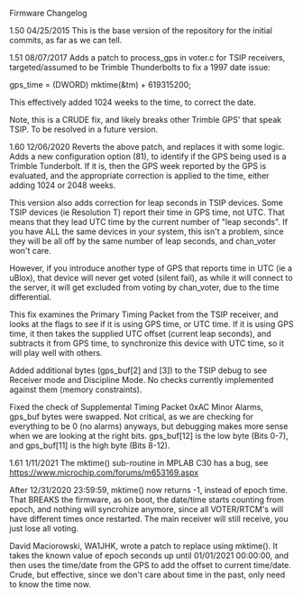 Firmware Changelog

1.50 04/25/2015
This is the base version of the repository for the initial commits, as far as we can tell.

1.51 08/07/2017
Adds a patch to process_gps in voter.c for TSIP receivers, targeted/assumed to be Trimble Thunderbolts to fix a 1997 date issue:

gps_time = (DWORD) mktime(&tm) + 619315200; 

This effectively added 1024 weeks to the time, to correct the date.

Note, this is a CRUDE fix, and likely breaks other Trimble GPS' that speak TSIP. To be resolved in a future version.


1.60 12/06/2020
Reverts the above patch, and replaces it with some logic. Adds a new configuration option (81), to identify if the GPS being used is a Trimble Tunderbolt. If it is, then the GPS week reported by the GPS is evaluated, and the appropriate correction is applied to the time, either adding 1024 or 2048 weeks.

This version also adds correction for leap seconds in TSIP devices. Some TSIP devices (ie Resolution T) report their time in GPS time, not UTC. That means that they lead UTC time by the current number of "leap seconds". If you have ALL the same devices in your system, this isn't a problem, since they will be all off by the same number of leap seconds, and chan_voter won't care.

However, if you introduce another type of GPS that reports time in UTC (ie a uBlox), that device will never get voted (silent fail), as while it will connect to the server, it will get excluded from voting by chan_voter, due to the time differential.

This fix examines the Primary Timing Packet from the TSIP receiver, and looks at the flags to see if it is using GPS time, or UTC time. If it is using GPS time, it then takes the supplied UTC offset (current leap seconds), and subtracts it from GPS time, to synchronize this device with UTC time, so it will play well with others.

Added additional bytes (gps_buf[2] and [3]) to the TSIP debug to see Receiver mode and Discipline Mode. No checks currently implemented against them (memory constraints).

Fixed the check of Supplemental Timing Packet 0xAC Minor Alarms, gps_buf bytes were swapped. Not critical, as we are checking for everything to be 0 (no alarms) anyways, but debugging makes more sense when we are looking at the right bits. gps_buf[12] is the low byte (Bits 0-7), and gps_buf[11] is the high byte (Bits 8-12).


1.61 1/11/2021
The mktime() sub-routine in MPLAB C30 has a bug, see https://www.microchip.com/forums/m653169.aspx

After 12/31/2020 23:59:59, mktime() now returns -1, instead of epoch time. That BREAKS the firmware, as on boot, the 
date/time starts counting from epoch, and nothing will syncrohize anymore, since all VOTER/RTCM's will have different 
times once restarted. The main receiver will still receive, you just lose all voting.

David Maciorowski, WA1JHK, wrote a patch to replace using mktime(). It takes the known value of epoch seconds up until 
01/01/2021 00:00:00, and then uses the time/date from the GPS to add the offset to current time/date. Crude, but effective, 
since we don't care about time in the past, only need to know the time now.

